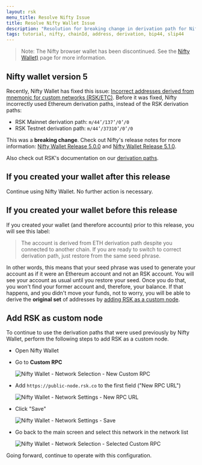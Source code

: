 ```yaml
---
layout: rsk
menu_title: Resolve Nifty Issue
title: Resolve Nifty Wallet Issue
description: "Resolution for breaking change in derivation path for Nifty Wallet 5"
tags: tutorial, nifty, chainId, address, derivation, bip44, slip44
---
```


> Note: The Nifty browser wallet has been discontinued. See the [Nifty Wallet)](https://developers.rsk.co/wallet/use/nifty) page for more information.

## Nifty wallet version 5

Recently, Nifty Wallet has fixed this issue:
[Incorrect addresses derived from mnemonic for custom networks (RSK/ETC)](https://github.com/poanetwork/nifty-wallet/issues/331).
Before it was fixed, Nifty incorrectly used Ethereum derivation paths,
instead of the RSK derivation paths:

- RSK Mainnet derivation path: `m/44’/137’/0’/0`
- RSK Testnet derivation path: `m/44’/37310’/0’/0`

This was a **breaking change**.
Check out Nifty's release notes for more information:
[Nifty Wallet Release 5.0.0](https://forum.poa.network/t/nifty-wallet-release-5-0-0/3335)
and [Nifty Wallet Release 5.1.0](https://forum.poa.network/t/nifty-wallet-release-5-1-0/3440).

Also check out RSK's documentation on our
[derivation paths](/rsk/architecture/account-based/ "Account Based RSK Addresses").

## If you created your wallet after this release

Continue using Nifty Wallet.
No further action is necessary.

## If you created your wallet before this release

If you created your wallet (and therefore accounts)
prior to this release, you will see this label:

> The account is derived from
> ETH derivation path despite you connected to another chain.
> If you are ready to switch to correct derivation path, just
> restore from the same seed phrase.

In other words, this means that your seed phrase was used to
generate your account as if it were an Ethereum account
and not an RSK account.
You will see your account as usual until you restore your seed.
Once you do that, you won't find your former account and,
therefore, your balance.
If that happens, and you didn't move your funds, not to worry,
you will be able to derive the **original set** of addresses by
[adding RSK as a custom node](#add-rsk-as-custom-node).

## Add RSK as custom node

To continue to use the derivation paths that were used previously by Nifty Wallet,
perform the following steps to add RSK as a custom node.

- Open Nifty Wallet
- Go to **Custom RPC**

  ![Nifty Wallet - Network Selection - New Custom RPC](/assets/img/tutorials/resolve-nifty-issue/1.png)
- Add `https://public-node.rsk.co` to the first field ("New RPC URL")

  ![Nifty Wallet - Network Settings - New RPC URL](/assets/img/tutorials/resolve-nifty-issue/2.png)
- Click "Save"

  ![Nifty Wallet - Network Settings - Save](/assets/img/tutorials/resolve-nifty-issue/3.png)
- Go back to the main screen and select this network in the network list

  ![Nifty Wallet - Network Selection - Selected Custom RPC](/assets/img/tutorials/resolve-nifty-issue/4.png)

Going forward, continue to operate with this configuration.